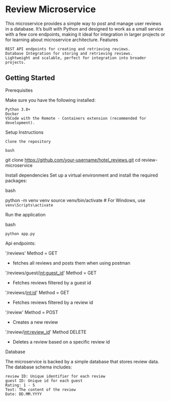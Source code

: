# Review Microservice

This microservice provides a simple way to post and manage user reviews in a database. It’s built with Python and designed to work as a small service with a few core endpoints, making it ideal for integration in larger projects or for learning about microservice architecture.
Features

    REST API endpoints for creating and retrieving reviews.
    Database Integration for storing and retrieving reviews.
    Lightweight and scalable, perfect for integration into broader projects.

## Getting Started
Prerequisites

Make sure you have the following installed:

    Python 3.8+
    Docker
    VSCode with the Remote - Containers extension (recommended for development).

Setup Instructions

    Clone the repository

    bash

git clone https://github.com/your-username/hotel_reviews.git
cd review-microservice

Install dependencies
Set up a virtual environment and install the required packages:

bash

python -m venv venv
source venv/bin/activate   # For Windows, use `venv\Scripts\activate`

Run the application

bash

    python app.py

Api endpoints:

'/reviews' Method = GET
- fetches all reviews and posts them when using postman

'/reviews/guest/<int:guest_id>' Method = GET
- Fetches reviews filtered by a guest id

'/reviews/<int:id>' Method = GET
- Fetches reviews filtered by a review id

'/review' Method = POST
- Creates a new review

'/review/<int:review_id>' Method DELETE
- Deletes a review based on a specific review id

Database

The microservice is backed by a simple database that stores review data. The database schema includes:

    review ID: Unique identifier for each review
    guest ID: Unique id for each guest
    Rating: 1 - 5
    Text: The content of the review
    Date: DD.MM.YYYY
